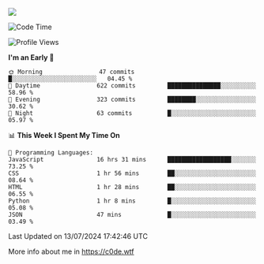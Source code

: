 <a href="https://wakatime.com"><img src="https://wakatime.com/share/@c0dezin/b7f18a7c-ab3a-40b8-8bc7-b1b7bf71f1d6.svg" /></a>

<!--START_SECTION:waka-->
![Code Time](http://img.shields.io/badge/Code%20Time-72%20hrs%207%20mins-blue)

![Profile Views](http://img.shields.io/badge/Profile%20Views-1-blue)

**I'm an Early 🐤** 

```text
🌞 Morning                47 commits          █░░░░░░░░░░░░░░░░░░░░░░░░   04.45 % 
🌆 Daytime                622 commits         ███████████████░░░░░░░░░░   58.96 % 
🌃 Evening                323 commits         ████████░░░░░░░░░░░░░░░░░   30.62 % 
🌙 Night                  63 commits          █░░░░░░░░░░░░░░░░░░░░░░░░   05.97 % 
```


📊 **This Week I Spent My Time On** 

```text
💬 Programming Languages: 
JavaScript               16 hrs 31 mins      ██████████████████░░░░░░░   73.25 % 
CSS                      1 hr 56 mins        ██░░░░░░░░░░░░░░░░░░░░░░░   08.64 % 
HTML                     1 hr 28 mins        ██░░░░░░░░░░░░░░░░░░░░░░░   06.55 % 
Python                   1 hr 8 mins         █░░░░░░░░░░░░░░░░░░░░░░░░   05.08 % 
JSON                     47 mins             █░░░░░░░░░░░░░░░░░░░░░░░░   03.49 % 
```


 Last Updated on 13/07/2024 17:42:46 UTC
<!--END_SECTION:waka-->

More info about me in https://c0de.wtf
